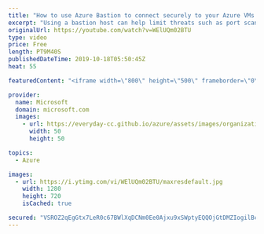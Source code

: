 ```yaml
---
title: "How to use Azure Bastion to connect securely to your Azure VMs | Azure Friday"
excerpt: "Using a bastion host can help limit threats such as port scanning and other types of malware targeting your VMs. Ashish Jain joins Scott Hanselman to show how Azure Bastion gives you secure and seamless RDP and SSH access to your virtual machines. Now you can securely access your VMs over SSL from the"
originalUrl: https://youtube.com/watch?v=WElUQm02BTU
type: video
price: Free
length: PT9M40S
publishedDateTime: 2019-10-18T05:50:45Z
heat: 55

featuredContent: "<iframe width=\"800\" height=\"500\" frameborder=\"0\" src=\"https://www.youtube.com/embed/WElUQm02BTU\" allow=\"accelerometer; autoplay; encrypted-media; gyroscope; picture-in-picture\" allowfullscreen></iframe>"

provider:
  name: Microsoft
  domain: microsoft.com
  images:
    - url: https://everyday-cc.github.io/azure/assets/images/organizations/microsoft.com-50x50.jpg
      width: 50
      height: 50

topics:
  - Azure

images:
  - url: https://i.ytimg.com/vi/WElUQm02BTU/maxresdefault.jpg
    width: 1280
    height: 720
    isCached: true

secured: "VSROZ2qEgGtx7LeR0c67BWlXqDCNm0Ee0Ajxu9xSWptyEQQOjGtDMZIogilBcPFpLZkqCxOPiouVRPAEXCIs35pgGZy1vVm2Hq3ff3y1GFPXedpO8q3+rDt/AZjoYm8LiN2QLurveegRplN+E8QcJVfM85KyWjvde1qsihv2WCtNrJu2N5m94S6V7rg8vtzsJR/C5iQ4xeIpys5bf1WhLvmSq739OLpwuGvdjS6f8uPkZ+FUOzDVtmpzFYD92cwXuFGzpwGfruOQxS+5dD+lcvXE3/dYSd3s2lwuVbS3hBFXWMfaGleyVDJz0pb+Md/L2NIcoEIrY3jlRuSKgFtXL5JdDeRXpAnuCUxql9bABcj+PpJRuOCnTSfJNPjEb1dc1hW9xUWtZr78+4kFa75t5OXijR/qrQHvUvMgy8y64ds=;3vRKHMFk7QaHt30/A/Qvag=="
---
```


